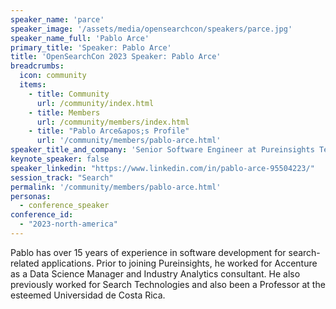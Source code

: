 ```yaml
---
speaker_name: 'parce'
speaker_image: '/assets/media/opensearchcon/speakers/parce.jpg'
speaker_name_full: 'Pablo Arce'
primary_title: 'Speaker: Pablo Arce'
title: 'OpenSearchCon 2023 Speaker: Pablo Arce'
breadcrumbs:
  icon: community
  items:
    - title: Community
      url: /community/index.html
    - title: Members
      url: /community/members/index.html
    - title: "Pablo Arce&apos;s Profile"
      url: '/community/members/pablo-arce.html'
speaker_title_and_company: 'Senior Software Engineer at Pureinsights Technology Corporation'
keynote_speaker: false
speaker_linkedin: "https://www.linkedin.com/in/pablo-arce-95504223/"
session_track: "Search"
permalink: '/community/members/pablo-arce.html'
personas:
  - conference_speaker
conference_id:
  - "2023-north-america"
---
```


Pablo has over 15 years of experience in software development for search-related applications. Prior to joining Pureinsights, he worked for Accenture as a Data Science Manager and Industry Analytics consultant. He also previously worked for Search Technologies and also been a Professor at the esteemed Universidad de Costa Rica.

